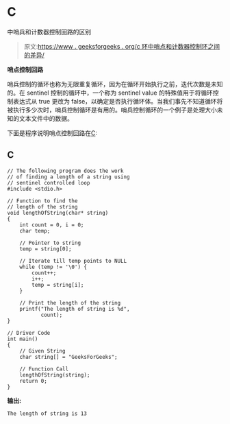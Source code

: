# C

中哨兵和计数器控制回路的区别

> 原文:[https://www . geeksforgeeks . org/c 环中哨点和计数器控制环之间的差异/](https://www.geeksforgeeks.org/difference-between-sentinel-and-counter-controlled-loop-in-c/)

**哨点控制回路**

哨兵控制的循环也称为无限重复循环，因为在循环开始执行之前，迭代次数是未知的。在 sentinel 控制的循环中，一个称为 sentinel value 的特殊值用于将循环控制表达式从 true 更改为 false，以确定是否执行循环体。当我们事先不知道循环将被执行多少次时，哨兵控制循环是有用的。哨兵控制循环的一个例子是处理大小未知的文本文件中的数据。

下面是程序说明哨点控制回路在[C](https://www.geeksforgeeks.org/c/):

## C

```
// The following program does the work
// of finding a length of a string using
// sentinel controlled loop
#include <stdio.h>

// Function to find the
// length of the string
void lengthOfString(char* string)
{
    int count = 0, i = 0;
    char temp;

    // Pointer to string
    temp = string[0];

    // Iterate till temp points to NULL
    while (temp != '\0') {
        count++;
        i++;
        temp = string[i];
    }

    // Print the length of the string
    printf("The length of string is %d",
           count);
}

// Driver Code
int main()
{
    // Given String
    char string[] = "GeeksForGeeks";

    // Function Call
    lengthOfString(string);
    return 0;
}
```

**输出:**

```
The length of string is 13

```